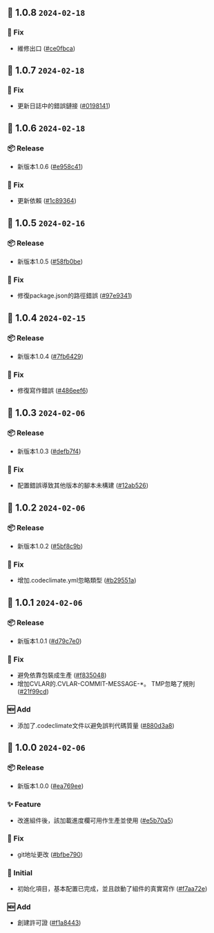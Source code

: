 ## 🎉 1.0.8 `2024-02-18`
### 🐛 Fix
- 維修出口 ([#ce0fbca](https://github.com/kwooshung/react-progressbar-wrapper/commit/ce0fbcaa8bede02a46cfce2ba708d9930e73ed47))

## 🎉 1.0.7 `2024-02-18`
### 🐛 Fix
- 更新日誌中的錯誤鏈接 ([#0198141](https://github.com/kwooshung/react-progressbar-wrapper/commit/01981411c993789df3da4f1e9f171d7513e9366f))

## 🎉 1.0.6 `2024-02-18`
### 📦 Release
- 新版本1.0.6 ([#e958c41](https://github.com/kwooshung/react-progressbar-wrapper/commit/e958c41e1617e984f602e1cbc113b9c17e597007))
### 🐛 Fix
- 更新依賴 ([#1c89364](https://github.com/kwooshung/react-progressbar-wrapper/commit/1c893649299a166814cea4d942e17fb482b9c2f3))

## 🎉 1.0.5 `2024-02-16`
### 📦 Release
- 新版本1.0.5 ([#58fb0be](https://github.com/kwooshung/react-progressbar-wrapper/commit/58fb0be19386bec7e610b6713fa26d50045822af))
### 🐛 Fix
- 修復package.json的路徑錯誤 ([#97e9341](https://github.com/kwooshung/react-progressbar-wrapper/commit/97e934155ca5c58c8a54897885dd33705f607f23))

## 🎉 1.0.4 `2024-02-15`
### 📦 Release
- 新版本1.0.4 ([#7fb6429](https://github.com/kwooshung/react-progressbar-wrapper/commit/7fb642911e60f2946dae22bc5c656d623dee68ac))
### 🐛 Fix
- 修復寫作錯誤 ([#486eef6](https://github.com/kwooshung/react-progressbar-wrapper/commit/486eef6e5c4001a2b162cb6dbd9166a2c47b91cb))

## 🎉 1.0.3 `2024-02-06`
### 📦 Release
- 新版本1.0.3 ([#defb7f4](https://github.com/kwooshung/react-progressbar-wrapper/commit/defb7f478bf473374d822051b89029d66b949e0f))
### 🐛 Fix
- 配置錯誤導致其他版本的腳本未構建 ([#12ab526](https://github.com/kwooshung/react-progressbar-wrapper/commit/12ab526cb42551656f6fe74b1943097e6da692f4))

## 🎉 1.0.2 `2024-02-06`
### 📦 Release
- 新版本1.0.2 ([#5bf8c9b](https://github.com/kwooshung/react-progressbar-wrapper/commit/5bf8c9b10b27e5ed8c4a02327ef732d3dd481b8a))
### 🐛 Fix
- 增加.codeclimate.yml忽略類型 ([#b29551a](https://github.com/kwooshung/react-progressbar-wrapper/commit/b29551af41dff9b80e71dfa2340956a936285cc5))

## 🎉 1.0.1 `2024-02-06`
### 📦 Release
- 新版本1.0.1 ([#d79c7e0](https://github.com/kwooshung/react-progressbar-wrapper/commit/d79c7e0be6fd0fca626865685b4f3418a5bff218))
### 🐛 Fix
- 避免依靠包裝成生產 ([#f835048](https://github.com/kwooshung/react-progressbar-wrapper/commit/f835048f01d97bd61af4f9c2dbed503be15f0f7e))
- 增加CVLAR的.CVLAR-COMMIT-MESSAGE-*。 TMP忽略了規則 ([#21f99cd](https://github.com/kwooshung/react-progressbar-wrapper/commit/21f99cd742a1c747421f3105b9f28759db848ce9))
### 🆕 Add
- 添加了.codeclimate文件以避免誤判代碼質量 ([#880d3a8](https://github.com/kwooshung/react-progressbar-wrapper/commit/880d3a813d12d0d0a0792f717319db1f808f4997))

## 🎉 1.0.0 `2024-02-06`
### 📦 Release
- 新版本1.0.0 ([#ea769ee](https://github.com/kwooshung/react-progressbar-wrapper/commit/ea769eeb78f997297ec70145c231a1b76783b517))
### ✨ Feature
- 改進組件後，該加載進度欄可用作生產並使用 ([#e5b70a5](https://github.com/kwooshung/react-progressbar-wrapper/commit/e5b70a5bb4c61964628829dc86628bebe0c00dc5))
### 🐛 Fix
- git地址更改 ([#bfbe790](https://github.com/kwooshung/react-progressbar-wrapper/commit/bfbe790f772046e63360912c290c819504c353dd))
### 🍻 Initial
- 初始化項目，基本配置已完成，並且啟動了組件的真實寫作 ([#f7aa72e](https://github.com/kwooshung/react-progressbar-wrapper/commit/f7aa72ec18fa74956a55b81367d00f16034fe3f9))
### 🆕 Add
- 創建許可證 ([#f1a8443](https://github.com/kwooshung/react-progressbar-wrapper/commit/f1a844357c7101f3ab82716d16610c55e58b0ae1))
